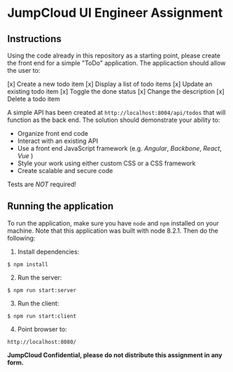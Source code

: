 # JumpCloud UI Engineer Assignment

## Instructions

Using the code already in this repository as a starting point, please create
the front end for a simple "ToDo" application. The applicaction should allow
the user to:

[x] Create a new todo item
[x] Display a list of todo items
[x] Update an existing todo item
  [x] Toggle the done status
  [x] Change the description
[x] Delete a todo item

A simple API has been created at `http://localhost:8004/api/todos` that
will function as the back end. The solution should demonstrate your ability to:

- Organize front end code
- Interact with an existing API
- Use a front end JavaScript framework (e.g. _Angular_, _Backbone_, _React_, _Vue_ )
- Style your work using either custom CSS or a CSS framework
- Create scalable and secure code

Tests are _NOT_ required!

## Running the application

To run the application, make sure you have `node` and `npm` installed on your
machine. Note that this application was built with node 8.2.1. Then do the
following:

1. Install dependencies:
  ```
  $ npm install
  ```

2. Run the server:
  ```
  $ npm run start:server
  ```

3. Run the client:
  ```
  $ npm run start:client
  ```

4. Point browser to:
  ```
  http://localhost:8080/
  ```

**JumpCloud Confidential, please do not distribute this assignment in any form.**


